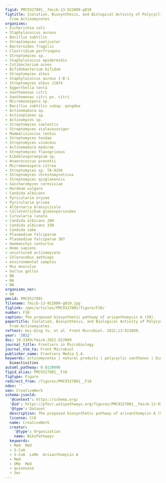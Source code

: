 ```yaml
---
figid: PMC9327801__fmicb-13-922089-g010
figtitle: Isolation, Biosynthesis, and Biological Activity of Polycyclic Xanthones
  From Actinomycetes
organisms:
- Escherichia coli
- Staphylococcus aureus
- Bacillus subtilis
- Streptomyces coelicolor
- Bacteroides fragilis
- Clostridium perfringens
- Streptomyces sp.
- Staphylococcus epidermidis
- Cutibacterium acnes
- Bifidobacterium bifidum
- Streptomyces albus
- Staphylococcus aureus 1-B-1
- Streptomyces albus J1074
- Eggerthella lenta
- Xanthomonas citri
- Xanthomonas citri pv. citri
- Micromonospora sp.
- Bacillus subtilis subsp. qingdao
- Actinomadura sp.
- Actinoplanes sp.
- Actinomyces sp.
- Streptomyces caelestis
- Streptomyces violaceusniger
- Mammaliicoccus lentus
- Streptomyces tendae
- Streptomyces vinaceus
- Actinomadura madurae
- Streptomyces flavogriseus
- Kibdelosporangium sp.
- Anaerococcus prevotii
- Micromonospora citrea
- Streptomyces sp. TA-0256
- Streptomyces chrestomyceticus
- Streptomyces qinglanensis
- Saccharomyces cerevisiae
- Hordeum vulgare
- Candida albicans
- Pyricularia oryzae
- Pyricularia grisea
- Alternaria brassicicola
- Colletotrichum gloeosporioides
- Curvularia lunata
- Candida albicans 28H
- Candida albicans 25N
- Candida sake
- Plasmodium falciparum
- Plasmodium falciparum 3D7
- Haemonchus contortus
- Homo sapiens
- uncultured actinomycete
- Chlorocebus aethiops
- environmental samples
- Mus musculus
- Gallus gallus
- NA
- NA
- NA
organisms_ner:
- NA
pmcid: PMC9327801
filename: fmicb-13-922089-g010.jpg
figlink: /pmc/articles/PMC9327801/figure/F10/
number: F10
caption: The proposed biosynthetic pathway of arixanthomycin A (59).
papertitle: Isolation, Biosynthesis, and Biological Activity of Polycyclic Xanthones
  From Actinomycetes.
reftext: Hui-Qing Yu, et al. Front Microbiol. 2022;13:922089.
year: '2022'
doi: 10.3389/fmicb.2022.922089
journal_title: Frontiers in Microbiology
journal_nlm_ta: Front Microbiol
publisher_name: Frontiers Media S.A.
keywords: actinomycetes | natural products | polycyclic xanthones | biosynthesis |
  bioactivities
automl_pathway: 0.6139096
figid_alias: PMC9327801__F10
figtype: Figure
redirect_from: /figures/PMC9327801__F10
ndex: ''
seo: CreativeWork
schema-jsonld:
  '@context': https://schema.org/
  '@id': https://pfocr.wikipathways.org/figures/PMC9327801__fmicb-13-922089-g010.html
  '@type': Dataset
  description: The proposed biosynthetic pathway of arixanthomycin A (59).
  license: CC0
  name: CreativeWork
  creator:
    '@type': Organization
    name: WikiPathways
  keywords:
  - MeO  MeO
  - S-CoA
  - S-CoA  LoMe  Arixanthomycin A
  - MeO
  - OMe  MeO
  - quinovose
  - Ser
---
```

